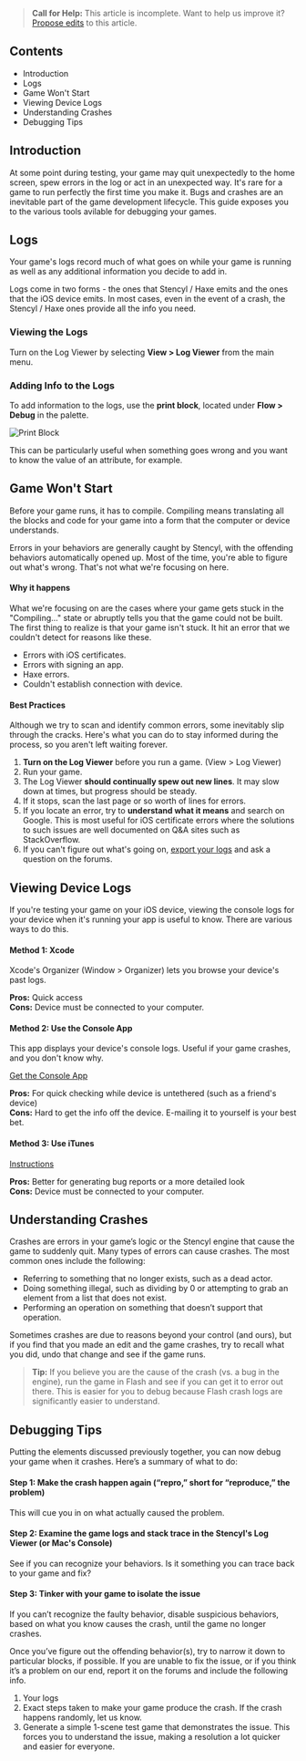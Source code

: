 > **Call for Help:** This article is incomplete. Want to help us improve it? [Propose edits](https://www.github.com/Stencyl/stencylpedia/edit/master/chapter-b/ios-debugging.md) to this article.

## Contents

* Introduction
* Logs
* Game Won't Start
* Viewing Device Logs
* Understanding Crashes
* Debugging Tips
 

## Introduction

At some point during testing, your game may quit unexpectedly to the home screen, spew errors in the log or act in an unexpected way. It's rare for a game to run perfectly the first time you make it. Bugs and crashes are an inevitable part of the game development lifecycle. This guide exposes you to the various tools avilable for debugging your games.


## Logs

Your game's logs record much of what goes on while your game is running as well as any additional information you decide to add in.

Logs come in two forms - the ones that Stencyl / Haxe emits and the ones that the iOS device emits. In most cases, even in the event of a crash, the Stencyl / Haxe ones provide all the info you need.


### Viewing the Logs
Turn on the Log Viewer by selecting **View > Log Viewer** from the main menu.

### Adding Info to the Logs
To add information to the logs, use the **print block**, located under **Flow > Debug** in the palette.

![Print Block](http://static.stencyl.com/pedia2/blocks/flow/flow_debug/Print.png)

This can be particularly useful when something goes wrong and you want to know the value of an attribute, for example.

 

## Game Won't Start

Before your game runs, it has to compile. Compiling means translating all the blocks and code for your game into a form that the computer or device understands.

Errors in your behaviors are generally caught by Stencyl, with the offending behaviors automatically opened up. Most of the time, you're able to figure out what's wrong. That's not what we're focusing on here.

#### Why it happens

What we're focusing on are the cases where your game gets stuck in the "Compiling..." state or abruptly tells you that the game could not be built. The first thing to realize is that your game isn't stuck. It hit an error that we couldn't detect for reasons like these.

* Errors with iOS certificates.
* Errors with signing an app.
* Haxe errors.
* Couldn't establish connection with device.

#### Best Practices

Although we try to scan and identify common errors, some inevitably slip through the cracks. Here's what you can do to stay informed during the process, so you aren't left waiting forever.

1. **Turn on the Log Viewer** before you run a game. (View > Log Viewer)
2. Run your game.
3. The Log Viewer **should continually spew out new lines**. It may slow down at times, but progress should be steady.
4. If it stops, scan the last page or so worth of lines for errors. 
5. If you locate an error, try to **understand what it means** and search on Google. This is most useful for iOS certificate errors where the solutions to such issues are well documented on Q&A sites such as StackOverflow. 
6. If you can't figure out what's going on, [export your logs](http://www.stencyl.com/help/view/generating-logs/) and ask a question on the forums.


## Viewing Device Logs

If you're testing your game on your iOS device, viewing the console logs for your device when it's running your app is useful to know. There are various ways to do this.

#### Method 1: Xcode

Xcode's Organizer (Window > Organizer) lets you browse your device's past logs.

**Pros:** Quick access<br />
**Cons:** Device must be connected to your computer.


#### Method 2: Use the Console App

This app displays your device's console logs. Useful if your game crashes, and you don't know why.

[Get the Console App](http://itunes.apple.com/us/app/console/id317676250?mt=8)

**Pros:** For quick checking while device is untethered (such as a friend's device)<br />
**Cons:** Hard to get the info off the device. E-mailing it to yourself is your best bet.


#### Method 3: Use iTunes

[Instructions](http://aplus.rs/apple/how-to-find-crash-logs-for-iphone-applications-on-mac-vista-and-xp/)

**Pros:** Better for generating bug reports or a more detailed look<br />
**Cons:** Device must be connected to your computer.


## Understanding Crashes

Crashes are errors in your game’s logic or the Stencyl engine that cause the game to suddenly quit. Many types of errors can cause crashes. The most common ones include the following:

* Referring to something that no longer exists, such as a dead actor.
* Doing something illegal, such as dividing by 0 or attempting to grab an element from a list that does not exist.
* Performing an operation on something that doesn’t support that operation.

Sometimes crashes are due to reasons beyond your control (and ours), but if you find that you made an edit and the game crashes, try to recall what you did, undo that change and see if the game runs.

> **Tip:** If you believe you are the cause of the crash (vs. a bug in the engine), run the game in Flash and see if you can get it to error out there. This is easier for you to debug because Flash crash logs are significantly easier to understand.

 
## Debugging Tips

Putting the elements discussed previously together, you can now debug your game when it crashes. Here’s a summary of what to do:

#### Step 1: Make the crash happen again (“repro,” short for “reproduce,” the problem)
This will cue you in on what actually caused the problem.

#### Step 2: Examine the game logs and stack trace in the Stencyl's Log Viewer (or Mac's Console)
See if you can recognize your behaviors. Is it something you can trace back to your game and fix?

#### Step 3: Tinker with your game to isolate the issue
If you can’t recognize the faulty behavior, disable suspicious behaviors, based on what you know causes the crash, until the game no longer crashes.

Once you’ve figure out the offending behavior(s), try to narrow it down to particular blocks, if possible. If you are unable to fix the issue, or if you think it’s a problem on our end, report it on the forums and include the following info.

1. Your logs
2. Exact steps taken to make your game produce the crash. If the crash happens randomly, let us know.
3. Generate a simple 1-scene test game that demonstrates the issue. This forces you to understand the issue, making a resolution a lot quicker and easier for everyone.
